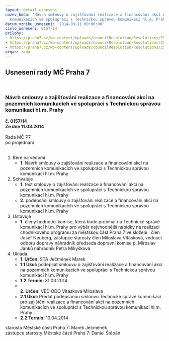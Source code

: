 ```yaml
---
layout: detail_usneseni
nazev_bodu: 'Návrh smlouvy o zajišťování realizace a financování akcí na pozemních
  komunikacích ve spolupráci s Technickou správou komunikací hl.m. Prahy  '
datum_vzniku_usneseni: '2014-03-11 00:00:00'
cislo_usneseni: 0157/14
prilohy:
- https://praha7.cz/wp-content/uploads/councilResolution/Resolutions/25224/11-14-smlouva__chodn%c3%adkov%c3%bd_program_2014_n%c3%a1vrh_upraven%c3%bddopln%c4%9bn%c3%bd1.doc
- https://praha7.cz/wp-content/uploads/councilResolution/Resolutions/25224/11-14-u_zm%c4%8d_8_rozpo%c4%8det_na_rok_2014.doc
- https://praha7.cz/wp-content/uploads/councilResolution/Resolutions/25224/11-14-tabulka_k_zm%c4%8d_%c4%8d._8.xls
organ: rada
---
```

<div id="ucUsn_pList" class="usn">
	<span><h2>Usnesení rady MČ Praha 7 </h2>
<br></span><div class="standBody">
<span><h3>Návrh smlouvy o zajišťování realizace a financování akcí na pozemních komunikacích ve spolupráci s Technickou správou komunikací hl.m. Prahy  </h3></span><div class="center">
		<strong>č. 0157/14</strong><br>
	</div>
<div class="center">
		<strong>Ze dne 11.03.2014</strong><br><br>
	</div>Rada MČ P7<br> po projednání<br><br><ol>
<li>Bere na vědomí<ul><li>
<strong>1.</strong> Návrh smlouvy o zajišťování realizace a financování akcí na pozemních komunikacích ve spolupráci s Technickou správou komunikací hl.m. Prahy  </li></ul>
</li>
<li>Schvaluje<ul>
<li>
<strong>1.</strong> text smlouvy o zajišťování realizace a financování akcí na pozemních komunikacích ve spolupráci s Technickou správou komunikací hl.m. Prahy </li>
<li>
<strong>2.</strong> podepsání smlouvy o zajišťování realizace a financování akcí na pozemních komunikacích ve spolupráci s Technickou správou komunikací hl.m. Prahy  </li>
</ul>
</li>
<li>Ustavuje<ul><li>
<strong>1.</strong> členy hodnotící komise, která bude probíhat na Technické správě komunikací hl.m. Prahy  pro výběr nejvhodnější nabídky na realizaci chodníkového programu za městskou část Praha 7 ve složení :                                                                    člen Josef Neuberg, zástupce starosty                                                                         člen Miloslava Vitásková, vedoucí odboru dopravy                                                               náhradník předseda dopravní komise p. Miroslav Janků                                                                       náhradník Petra Mikyšková     </li></ul>
</li>
<li>Ukládá<ul>
<li>
<strong>1. Určen: </strong>STA Ječmének Marek</li>
<li>
<strong>1.1 Úkol: </strong>podepsat smlouvu o zajišťování realizace a financování akcí na pozemních komunikacích ve spolupráci s Technickou správou komunikací hl.m. Prahy </li>
<li>
<strong>1.2 Termín: </strong>31.03.2014</li>
<li>
<strong><br>2. Určen: </strong>VED ODO Vitásková Miloslava</li>
<li>
<strong>2.1 Úkol: </strong>Předat podepsanou smlouvu Technické správě komunikací pro zajištění realizace a financování akcí na pozemních komunikacích ve spolupráci s Technickou správou komunikací hl.m. Prahy </li>
<li>
<strong>2.2 Termín: </strong>10.04.2014</li>
</ul>
</li>
</ol>starosta Městské části Praha 7: Marek Ječmének<br>zástupce starosty Městské části Praha 7: Daniel Štěpán 
</div>
</div>